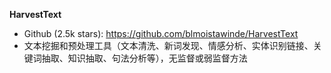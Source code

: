 **HarvestText**

- Github (2.5k stars): https://github.com/blmoistawinde/HarvestText
- 文本挖掘和预处理工具（文本清洗、新词发现、情感分析、实体识别链接、关键词抽取、知识抽取、句法分析等），无监督或弱监督方法